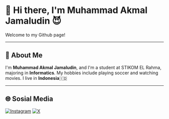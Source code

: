 # 👋 Hi there, I'm Muhammad Akmal Jamaludin 😈

Welcome to my Github page!

---

## 🥷 About Me

I'm **Muhammad Akmal Jamaludin**, and I'm a student at STIKOM EL Rahma, majoring in **Informatics**. My hobbies include playing soccer and watching movies. I live in **Indonesia**🇮🇩

---

## 🌐 Sosial Media

[![Instagram](https://img.shields.io/badge/Instagram-%23E4405F.svg?logo=Instagram&logoColor=white)](https://instagram.com/<aakmaelle_instagram>)
[![X](https://img.shields.io/badge/X-%23000000.svg?logo=X&logoColor=white)](https://x.com/akmlll__?t=eqGM8WTwtzbpQ92PnlG9iw&s=09)

